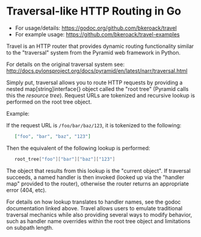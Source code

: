 Traversal-like HTTP Routing in Go
=================================

* For usage/details: https://godoc.org/github.com/bkeroack/travel
* For example usage: https://github.com/bkeroack/travel-examples

Travel is an HTTP router that provides dynamic routing functionality similar to the "traversal" system from the Pyramid web framework in Python.

For details on the original traversal system see: http://docs.pylonsproject.org/docs/pyramid/en/latest/narr/traversal.html

Simply put, traversal allows you to route HTTP requests by providing a nested map[string]interface{} object called the
"root tree" (Pyramid calls this the *resource tree*). Request URLs are tokenized and recursive lookup is performed on the root
tree object.

Example:

If the request URL is ``/foo/bar/baz/123``, it is tokenized to the following:

```json
   ["foo", "bar", "baz", "123"]
```

Then the equivalent of the following lookup is performed:

```go
   root_tree["foo"]["bar"]["baz"]["123"]
```

The object that results from this lookup is the "current object". If traversal succeeds, a named handler is then invoked (looked up via the "handler map" provided to the router), otherwise the router returns an appropriate error (404, etc).

For details on how lookup translates to handler names, see the godoc documentation linked above. Travel allows users to emulate traditional
traversal mechanics while also providing several ways to modify behavior, such as handler name overrides within the root tree object and limitations on subpath length.